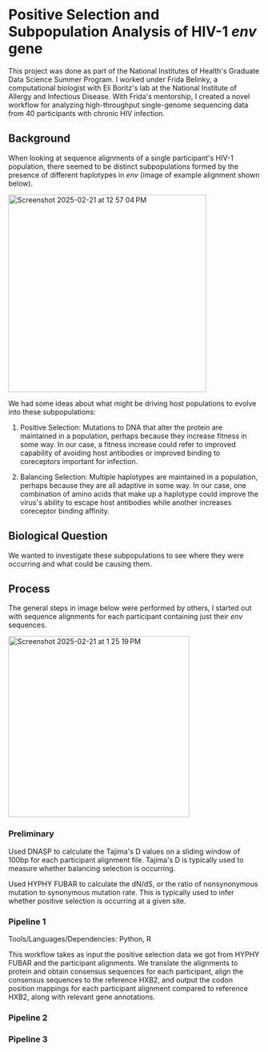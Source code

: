 # Positive Selection and Subpopulation Analysis of HIV-1 *env* gene
This project was done as part of the National Institutes of Health's Graduate Data Science Summer Program. I worked under Frida Belinky, a computational biologist with Eli Boritz's lab at the National Institute of Allergy and Infectious Disease. With Frida's mentorship, I created a novel workflow for analyzing high-throughput single-genome sequencing data from 40 participants with chronic HIV infection. 

## Background
When looking at sequence alignments of a single participant's HIV-1 population, there seemed to be distinct subpopulations formed by the presence of different haplotypes in *env* (image of example alignment shown below).

<img width="395" alt="Screenshot 2025-02-21 at 12 57 04 PM" src="https://github.com/user-attachments/assets/72507ed2-6a9a-44cd-991a-37464e22981d" />

We had some ideas about what might be driving host populations to evolve into these subpopulations: 

1. Positive Selection: Mutations to DNA that alter the protein are maintained in a population, perhaps because they increase fitness in some way. In our case, a fitness increase could refer to improved capability of avoiding host antibodies or improved binding to coreceptors important for infection.

2. Balancing Selection: Multiple haplotypes are maintained in a population, perhaps because they are all adaptive in some way. In our case, one combination of amino acids that make up a haplotype could improve the virus's ability to escape host antibodies while another increases coreceptor binding affinity.

## Biological Question
We wanted to investigate these subpopulations to see where they were occurring and what could be causing them. 

## Process
The general steps in image below were performed by others, I started out with sequence alignments for each participant containing just their *env* sequences.

<img width="362" alt="Screenshot 2025-02-21 at 1 25 19 PM" src="https://github.com/user-attachments/assets/1c2c2707-b9e7-4463-98fd-82ec8fa79940" />

### Preliminary
Used DNASP to calculate the Tajima's D values on a sliding window of 100bp for each participant alignment file. Tajima's D is typically used to measure whether balancing selection is occurring. 

Used HYPHY FUBAR to calculate the dN/dS, or the ratio of nonsynonymous mutation to synonymous mutation rate. This is typically used to infer whether positive selection is occurring at a given site. 

### Pipeline 1
Tools/Languages/Dependencies: Python, R

This workflow takes as input the positive selection data we got from HYPHY FUBAR and the participant alignments. We translate the alignments to protein and obtain consensus sequences for each participant, align the consensus sequences to the reference HXB2, and output the codon position mappings for each participant alignment compared to reference HXB2, along with relevant gene annotations. 

### Pipeline 2

### Pipeline 3



